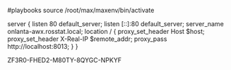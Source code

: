 #playbooks
source /root/max/maxenv/bin/activate


server {
    listen 80 default_server;
    listen [::]:80 default_server;
    server_name onlanta-awx.rosstat.local;
    location / {
        proxy_set_header Host      $host;
        proxy_set_header X-Real-IP $remote_addr;
        proxy_pass                 http://localhost:8013;
    }
}


ZF3R0-FHED2-M80TY-8QYGC-NPKYF
